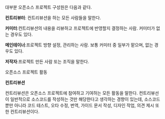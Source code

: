 대부분 오픈소스 프로젝트 구성원은 다음과 같다.

**컨트리뷰터**: 컨트리뷰션을 하는 모든 사람들을 말한다.

**커미터**:컨트리뷰션의 내용을 리뷰하고 프로젝트에 반영할지 결정하는 사람. 커미터가 없는 경우도 있다.

**메인테이너**:프로젝트 방향 설정, 관리하는 사람. 보통 커미터 중 일부가 맡으며, 없는 경우도 있다.

**저작자**:프로젝트 만든 사람 또는 조직을 말한다.

오픈소스 프로젝트 활동

**컨트리뷰션**

컨트리뷰션은 오픈소스 프로젝트에 참여하고 기여하는 모든 활동을 말한다. 컨트리뷰선이 일반적으로 소스코드를 작성하는 것만 해당한다고 생각하는 경향이 있는데, 소스코드뿐만 아니라 코드 테스트, 오타 수정, 번역, 가이드 문서 작성, 디자인 작업, 의견 제시 또한  컨트리뷰션이다.



